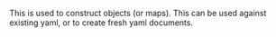 This is used to construct objects (or maps). This can be used against existing yaml, or to create fresh yaml documents.